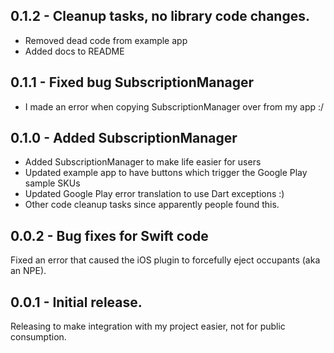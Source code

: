 ## 0.1.2 - Cleanup tasks, no library code changes.
* Removed dead code from example app
* Added docs to README

## 0.1.1 - Fixed bug SubscriptionManager
* I made an error when copying SubscriptionManager over from my app :/

## 0.1.0 - Added SubscriptionManager
* Added SubscriptionManager to make life easier for users
* Updated example app to have buttons which trigger the Google Play sample SKUs
* Updated Google Play error translation to use Dart exceptions :)
* Other code cleanup tasks since apparently people found this.

## 0.0.2 - Bug fixes for Swift code
Fixed an error that caused the iOS plugin to forcefully eject occupants (aka an NPE).

## 0.0.1 - Initial release.
Releasing to make integration with my project easier, not for public consumption.

